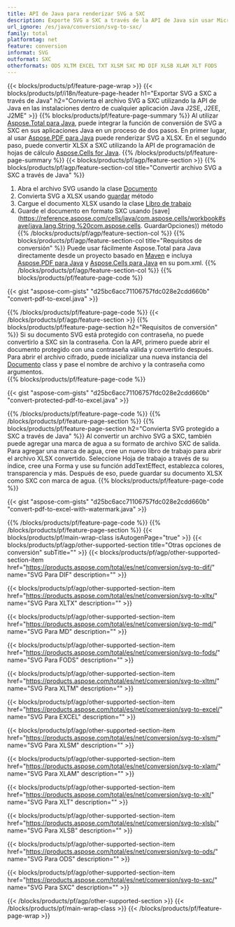 ```yaml
---
title: API de Java para renderizar SVG a SXC
description: Exporte SVG a SXC a través de la API de Java sin usar Microsoft Excel o Adobe Reader
url_ignore: /es/java/conversion/svg-to-sxc/
family: total
platformtag: net
feature: conversion
informat: SVG
outformat: SXC
otherformats: ODS XLTM EXCEL TXT XLSM SXC MD DIF XLSB XLAM XLT FODS
---
```

{{< blocks/products/pf/feature-page-wrap >}}
{{< blocks/products/pf/i18n/feature-page-header h1="Exportar SVG a SXC a través de Java" h2="Convierta el archivo SVG a SXC utilizando la API de Java en las instalaciones dentro de cualquier aplicación Java J2SE, J2EE, J2ME" >}}
{{% blocks/products/pf/feature-page-summary %}}
Al utilizar [Aspose.Total para Java](https://products.aspose.com/total/java/), puede integrar la función de conversión de SVG a SXC en sus aplicaciones Java en un proceso de dos pasos. En primer lugar, al usar [Aspose.PDF para Java](https://products.aspose.com/pdf/java/) puede renderizar SVG a XLSX. En el segundo paso, puede convertir XLSX a SXC utilizando la API de programación de hojas de cálculo [Aspose.Cells for Java](https://products.aspose.com/cells/java/).
{{% /blocks/products/pf/feature-page-summary  %}}
{{< blocks/products/pf/agp/feature-section >}}
{{% blocks/products/pf/agp/feature-section-col title="Convertir archivo SVG a SXC a través de Java" %}}
1. Abra el archivo SVG usando la clase [Documento](https://reference.aspose.com/pdf/java/com.aspose.pdf/Document)
2. Convierta SVG a XLSX usando [guardar](https://reference.aspose.com/pdf/java/com.aspose.pdf/Document#save-java.lang.String-com.aspose.pdf.SaveOptions- ) método
3. Cargue el documento XLSX usando la clase [Libro de trabajo](https://reference.aspose.com/cells/java/com.aspose.cells/Workbook)
4. Guarde el documento en formato SXC usando [save](https://reference.aspose.com/cells/java/com.aspose.cells/workbook#save(java.lang.String,%20com.aspose.cells. GuardarOpciones)) método
{{% /blocks/products/pf/agp/feature-section-col %}}
{{% blocks/products/pf/agp/feature-section-col title="Requisitos de conversión" %}}
Puede usar fácilmente Aspose.Total para Java directamente desde un proyecto basado en [Maven](https://repository.aspose.com/webapp/#/artifacts/browse/tree/General/repo/com/aspose/aspose-total) e incluya [Aspose.PDF para Java](https://docs.aspose.com/pdf/java/installation/) y [Aspose.Cells para Java](https://docs.aspose.com/cells/java/installation/) en su pom.xml.
{{% /blocks/products/pf/agp/feature-section-col %}}
{{% blocks/products/pf/feature-page-code %}}

{{< gist "aspose-com-gists" "d25bc6acc71106757fdc028e2cdd660b" "convert-pdf-to-excel.java" >}}


{{% /blocks/products/pf/feature-page-code %}}
{{< /blocks/products/pf/agp/feature-section >}}
{{% blocks/products/pf/feature-page-section  h2="Requisitos de conversión" %}}
Si su documento SVG está protegido con contraseña, no puede convertirlo a SXC sin la contraseña. Con la API, primero puede abrir el documento protegido con una contraseña válida y convertirlo después. Para abrir el archivo cifrado, puede inicializar una nueva instancia del [Documento](https://reference.aspose.com/pdf/java/com.aspose.pdf/Document#Document-java.lang.String-java.lang.String-) class y pase el nombre de archivo y la contraseña como argumentos.  
{{% blocks/products/pf/feature-page-code %}}

{{< gist "aspose-com-gists" "d25bc6acc71106757fdc028e2cdd660b" "convert-protected-pdf-to-excel.java" >}}

{{% /blocks/products/pf/feature-page-code  %}}
{{% /blocks/products/pf/feature-page-section %}}
{{% blocks/products/pf/feature-page-section  h2="Convierta SVG protegido a SXC a través de Java" %}}
Al convertir un archivo SVG a SXC, también puede agregar una marca de agua a su formato de archivo SXC de salida. Para agregar una marca de agua, cree un nuevo libro de trabajo para abrir el archivo XLSX convertido. Seleccione Hoja de trabajo a través de su índice, cree una Forma y use su función addTextEffect, establezca colores, transparencia y más. Después de eso, puede guardar su documento XLSX como SXC con marca de agua. 
{{% blocks/products/pf/feature-page-code %}}

{{< gist "aspose-com-gists" "d25bc6acc71106757fdc028e2cdd660b" "convert-pdf-to-excel-with-watermark.java" >}}

{{% /blocks/products/pf/feature-page-code  %}}
{{% /blocks/products/pf/feature-page-section %}}
{{< blocks/products/pf/main-wrap-class isAutogenPage="true" >}}
{{< blocks/products/pf/agp/other-supported-section title="Otras opciones de conversión" subTitle="" >}}
{{< blocks/products/pf/agp/other-supported-section-item href="https://products.aspose.com/total/es/net/conversion/svg-to-dif/" name="SVG Para DIF" description="" >}}

{{< blocks/products/pf/agp/other-supported-section-item href="https://products.aspose.com/total/es/net/conversion/svg-to-xltx/" name="SVG Para XLTX" description="" >}}

{{< blocks/products/pf/agp/other-supported-section-item href="https://products.aspose.com/total/es/net/conversion/svg-to-md/" name="SVG Para MD" description="" >}}

{{< blocks/products/pf/agp/other-supported-section-item href="https://products.aspose.com/total/es/net/conversion/svg-to-fods/" name="SVG Para FODS" description="" >}}

{{< blocks/products/pf/agp/other-supported-section-item href="https://products.aspose.com/total/es/net/conversion/svg-to-xltm/" name="SVG Para XLTM" description="" >}}

{{< blocks/products/pf/agp/other-supported-section-item href="https://products.aspose.com/total/es/net/conversion/svg-to-excel/" name="SVG Para EXCEL" description="" >}}

{{< blocks/products/pf/agp/other-supported-section-item href="https://products.aspose.com/total/es/net/conversion/svg-to-xlsm/" name="SVG Para XLSM" description="" >}}

{{< blocks/products/pf/agp/other-supported-section-item href="https://products.aspose.com/total/es/net/conversion/svg-to-xlam/" name="SVG Para XLAM" description="" >}}

{{< blocks/products/pf/agp/other-supported-section-item href="https://products.aspose.com/total/es/net/conversion/svg-to-xlt/" name="SVG Para XLT" description="" >}}

{{< blocks/products/pf/agp/other-supported-section-item href="https://products.aspose.com/total/es/net/conversion/svg-to-xlsb/" name="SVG Para XLSB" description="" >}}

{{< blocks/products/pf/agp/other-supported-section-item href="https://products.aspose.com/total/es/net/conversion/svg-to-ods/" name="SVG Para ODS" description="" >}}

{{< blocks/products/pf/agp/other-supported-section-item href="https://products.aspose.com/total/es/net/conversion/svg-to-sxc/" name="SVG Para SXC" description="" >}}


{{< /blocks/products/pf/agp/other-supported-section >}}
{{< /blocks/products/pf/main-wrap-class >}}
{{< /blocks/products/pf/feature-page-wrap >}}